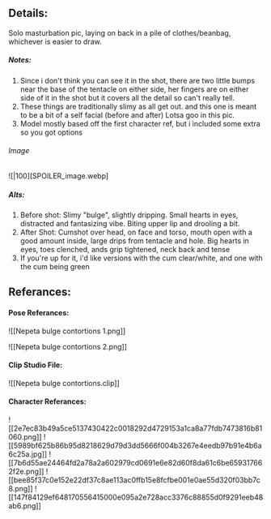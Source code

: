 ## Details:
Solo masturbation pic, laying on back in a pile of clothes/beanbag, whichever is easier to draw.



##### Notes:
1. Since i don't think you can see it in the shot, there are two little bumps near the base of the tentacle on either side, her fingers are on either side of it in the shot but it covers all the detail so can't really tell.
2.  These things are traditionally slimy as all get out. and this one is meant to be a bit of a self facial (before and after) Lotsa goo in this pic.
3. Model mostly based off the first character ref, but i included some extra so you got options
######  Image
![|100][SPOILER_image.webp]

##### Alts:
1. Before shot: Slimy "bulge", slightly dripping. Small hearts in eyes, distracted and fantasizing vibe. Biting upper lip and drooling a bit.
2. After Shot: Cumshot over head, on face and torso, mouth open with a good amount inside, large drips from tentacle and hole. Big hearts in eyes, toes clenched, ands grip tightened, neck back and tense
3. If you're up for it, i'd like versions with the cum clear/white, and one with the cum being green



## Referances:
#### Pose Referances:
![[Nepeta bulge contortions 1.png]]

![[Nepeta bulge contortions 2.png]]

#### Clip Studio File:

![[Nepeta bulge contortions.clip]]


#### Character Referances:
![[2e7ec83b49a5ce5137430422c0018292d4729153a1ca8a77fdb7473816b81060.png]]
![[5989bf625b86b95d8218629d79d3dd5666f004b3267e4eedb97b91e4b6a6c25a.jpg]]
![[7b6d55ae24464fd2a78a2a602979cd0691e6e82d60f8da61c6be659317662f2e.png]]
![[bee85f37c0e152e22df37c8ae113ac0ffb15e8fcfbe001e0ae55d320f03bb7c8.png]]
![[147f84129ef648170556415000e095a2e728acc3376c88855d0f9291eeb48ab6.png]]

